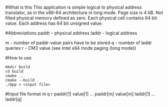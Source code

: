 #What is this
This application is simple logical to physical address translator, as in the x86-64 architecture in long mode.
Page size is 4 kB.
Not filled physical memory defined as zero.
Each physical cell contains 64 bit value.
Each address has 64 bit unsigned value.

#Abbreviations
paddr - physical address
laddr - logical address

m - number of paddr-value pairs have to be stored
q - number of laddr queries
r - CM3 value (see Intel x64 mode paging (long mode))

#How to use

```
mkdir build
cd build
cmake ..
cmake --build .
./App < <input file>
```

#Input file format
m q r
paddr[1] value[1]
...
paddr[m] value[m]
laddr[1]
...
laddr[q]
